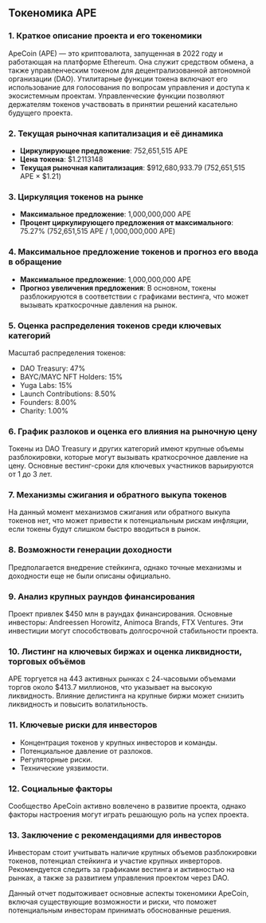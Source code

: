 ## Токеномика APE

### 1. Краткое описание проекта и его токеномики
ApeCoin (APE) — это криптовалюта, запущенная в 2022 году и работающая на платформе Ethereum. Она служит средством обмена, а также управленческим токеном для децентрализованной автономной организации (DAO). Утилитарные функции токена включают его использование для голосования по вопросам управления и доступа к экосистемным проектам. Управленческие функции позволяют держателям токенов участвовать в принятии решений касательно будущего проекта.

### 2. Текущая рыночная капитализация и её динамика
- **Циркулирующее предложение**: 752,651,515 APE
- **Цена токена**: $1.2113148 
- **Текущая рыночная капитализация**: $912,680,933.79 (752,651,515 APE × $1.21)

### 3. Циркуляция токенов на рынке
- **Максимальное предложение**: 1,000,000,000 APE
- **Процент циркулирующего предложения от максимального**: 75.27% (752,651,515 APE / 1,000,000,000 APE)

### 4. Максимальное предложение токенов и прогноз его ввода в обращение
- **Максимальное предложение**: 1,000,000,000 APE
- **Прогноз увеличения предложения**: В основном, токены разблокируются в соответствии с графиками вестинга, что может вызывать краткосрочные давления на рынок.

### 5. Оценка распределения токенов среди ключевых категорий
Масштаб распределения токенов:
- DAO Treasury: 47%
- BAYC/MAYC NFT Holders: 15%
- Yuga Labs: 15%
- Launch Contributions: 8.50%
- Founders: 8.00%
- Charity: 1.00%

### 6. График разлоков и оценка его влияния на рыночную цену
Токены из DAO Treasury и других категорий имеют крупные объемы разблокировки, которые могут вызывать краткосрочное давление на цену. Основные вестинг-сроки для ключевых участников варьируются от 1 до 3 лет.

### 7. Механизмы сжигания и обратного выкупа токенов
На данный момент механизмов сжигания или обратного выкупа токенов нет, что может привести к потенциальным рискам инфляции, если токены будут слишком быстро вводиться в рынок.

### 8. Возможности генерации доходности
Предполагается внедрение стейкинга, однако точные механизмы и доходности еще не были описаны официально.

### 9. Анализ крупных раундов финансирования
Проект привлек $450 млн в раундах финансирования. Основные инвесторы: Andreessen Horowitz, Animoca Brands, FTX Ventures. Эти инвестиции могут способствовать долгосрочной стабильности проекта.

### 10. Листинг на ключевых биржах и оценка ликвидности, торговых объёмов
APE торгуется на 443 активных рынках с 24-часовыми объемами торгов около $413.7 миллионов, что указывает на высокую ликвидность. Влияние делистинга на крупные биржи может снизить ликвидность и повысить волатильность.

### 11. Ключевые риски для инвесторов
- Концентрация токенов у крупных инвесторов и команды.
- Потенциальное давление от разлоков.
- Регуляторные риски.
- Технические уязвимости.

### 12. Социальные факторы
Сообщество ApeCoin активно вовлечено в развитие проекта, однако факторы настроения могут играть решающую роль на успех проекта.

### 13. Заключение с рекомендациями для инвесторов
Инвесторам стоит учитывать наличие крупных объемов разблокировки токенов, потенциал стейкинга и участие крупных инверторов. Рекомендуется следить за графиками вестинга и активностью на рынках, а также за развитием управления проектом через DAO.

Данный отчет подытоживает основные аспекты токеномики ApeCoin, включая существующие возможности и риски, что поможет потенциальным инвесторам принимать обоснованные решения.
